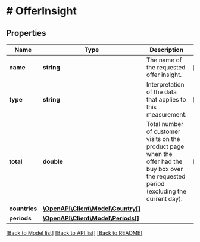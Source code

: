 # # OfferInsight

## Properties

Name | Type | Description | Notes
------------ | ------------- | ------------- | -------------
**name** | **string** | The name of the requested offer insight. | [optional]
**type** | **string** | Interpretation of the data that applies to this measurement. | [optional]
**total** | **double** | Total number of customer visits on the product page when the offer had the buy box over the requested period (excluding the current day). | [optional]
**countries** | [**\OpenAPI\Client\Model\Country[]**](Country.md) |  |
**periods** | [**\OpenAPI\Client\Model\Periods[]**](Periods.md) |  |

[[Back to Model list]](../../README.md#models) [[Back to API list]](../../README.md#endpoints) [[Back to README]](../../README.md)
